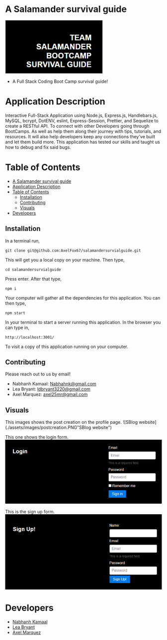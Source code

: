 # A Salamander survival guide
![SBlog website](./assets/images/SBlog.PNG "SBlog website")
- A Full Stack Coding Boot Camp survival guide!

# Application Description 
Interactive Full-Stack Application using Node.js, Express.js, Handlebars.js, MySQL, bcrypt, DotENV, eslint, Express-Session, Prettier, and Sequelize to create a RESTful API. To connect with other Developers going through BootCamps. As well as help them along their journey with tips, tutorials, and resources. It will also help developers keep any connections they've built and let them build more. This application has tested our skills and taught us how to debug and fix said bugs.

# Table of Contents
- [A Salamander survival guide](#a-salamander-survival-guide)
- [Application Description](#application-description)
- [Table of Contents](#table-of-contents)
  - [Installation](#installation)
  - [Contributing](#contributing)
  - [Visuals](#visuals)
- [Developers](#developers)

## Installation
In a terminal run,

```
git clone git@github.com:AxelFox67/salamandersurvialguide.git
```

This will get you a local copy on your machine. Then type,

```
cd salamandersurvialguide
```

Press enter. After that type,

```
npm i
```

Your computer will gather all the dependencies for this application. You can then type, 

```
npm start
```

In your terminal to start a server running this application. In the browser you can type in, 

```
http://localhost:3001/
```

To visit a copy of this application running on your computer.

## Contributing
Please reach out to us by email!
- Nabhanh Kamaal: Nabhahnk@gmail.com
- Lea Bryant: ldbryant3220@gmail.com
- Axel Marquez: axel25mr@gmail.com

## Visuals
This images shows the post creation on the profile page.
![SBlog website](./assets/images/postcreation.PNG"SBlog website")

This one shows the login form.
![SBlog website](./assets/images/login.PNG "SBlog website")

This is the sign up form.
![SBlog website](./assets/images/signup.PNG "SBlog website")

# Developers 
- [Nabhanh Kamaal](https://github.com/NabhahnK)
- [Lea Bryant](https://github.com/LeaBryant)
- [Axel Marquez](https://github.com/AxelFox67)
